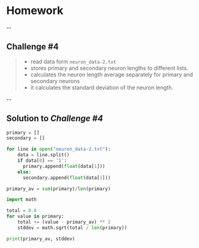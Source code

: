 # Homework

--

##  **Challenge #4**

> - read data form `neuron_data-2.txt`
> - stores primary and secondary neuron lengths to different lists. 
> - calculates the neuron length average separately for primary and secondary neurons
> - it calculates the standard deviation of the neuron length.

--

## Solution to *Challenge #4*

```python
primary = []
secondary = []

for line in open("neuron_data-2.txt"):
    data = line.split()
    if data[0] == '1':
      primary.append(float(data[1]))
    else:
      secondary.append(float(data[1]))

primary_av = sum(primary)/len(primary)

import math

total = 0.0
for value in primary:
    total += (value - primary_av) ** 2
    stddev = math.sqrt(total / len(primary))

print(primary_av, stddev)
```